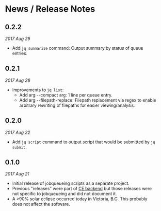 # News / Release Notes

## 0.2.2

*2017 Aug 29*

* Add ``jq summarize`` command: Output summary by status of queue entries.

## 0.2.1

*2017 Aug 28*

* Improvements to ``jq list``:
  * Add arg --compact arg: 1 line per queue entry.
  * Add arg --filepath-replace: Filepath replacement via regex to enable arbitrary rewriting of filepaths for 
    easier viewing/analysis.

## 0.2.0

*2017 Aug 22*

* Add ``jq script`` command to output script that would be submitted by ``jq submit``.


## 0.1.0

*2017 Aug 21*

* Initial release of jobqueueing scripts as a separate project.
* Previous "releases" were part of [CE backend](https://github.com/pacificclimate/climate-explorer-backend)
  but those releases were not specific to jobqueueing and did not document it.
* A >90% solar eclipse occurred today in Victoria, B.C. This probably does not affect the software.

